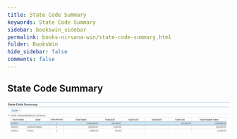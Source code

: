 ```yaml
---
title: State Code Summary
keywords: State Code Summary
sidebar: bookswin_sidebar
permalink: books-nirvana-win/state-code-summary.html
folder: BooksWin
hide_sidebar: false
comments: false
---
```


## State Code Summary

![](/images/gstr1-summary-statecode-summ.jpg)
